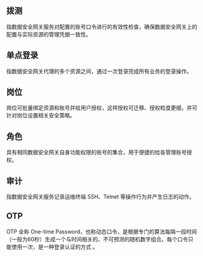 ## 拨测
指数据安全网关服务对配置的账号口令进行的有效性检查，确保数据安全网关上的配置与实际资源的管理凭据一致性。

## 单点登录
指数据安全网关代理的多个资源之间，通过一次登录完成所有业务的登录操作。

## 岗位
岗位可批量绑定资源和账号并给用户授权，这样授权可迁移、授权粒度更细，并可针对岗位设置相关安全策略。

## 角色
具有相同数据安全网关自身功能权限的账号的集合，用于便捷的给各管理账号授权。

## 审计
指数据安全网关服务记录运维终端 SSH、Telnet 等操作行为并产生日志的动作。

## OTP
OTP 全称 One-time Password，也称动态口令，是根据专门的算法每隔一段时间（一般为60秒）生成一个与时间相关的、不可预测的随机数字组合。每个口令只能使用一次，是一种登录认证的方式 。




